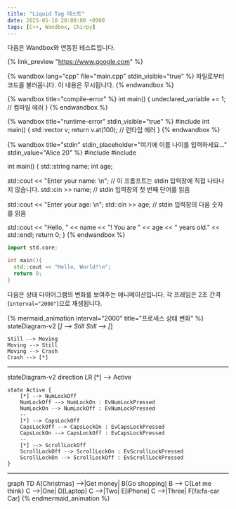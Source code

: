 ```yaml
---
title: "Liquid Tag 테스트"
date: 2025-05-10 20:00:00 +0900
tags: [C++, Wandbox, Chirpy]
---
```


다음은 Wandbox와 연동된 테스트입니다.

{% link_preview "https://www.google.com" %}

{% wandbox lang="cpp" file="main.cpp" stdin_visible="true" %}
파일로부터 코드를 불러옵니다. 이 내용은 무시됩니다.
{% endwandbox %}

{% wandbox title="compile-error" %}
int main() {
  undeclared_variable += 1; // 컴파일 에러
}
{% endwandbox %}

{% wandbox title="runtime-error" stdin_visible="true" %}
#include <vector>
int main() {
  std::vector<int> v;
  return v.at(100); // 런타임 에러
}
{% endwandbox %}

{% wandbox title="stdin" stdin_placeholder="여기에 이름 나이를 입력하세요..." stdin_value="Alice 20" %}
#include <iostream>
#include <string>

int main() {
  std::string name;
  int age;

  std::cout << "Enter your name: \n"; // 이 프롬프트는 stdin 입력창에 직접 나타나지 않습니다.
  std::cin >> name;                 // stdin 입력창의 첫 번째 단어를 읽음

  std::cout << "Enter your age: \n";
  std::cin >> age;                  // stdin 입력창의 다음 숫자를 읽음

  std::cout << "Hello, " << name << "! You are " << age << " years old." << std::endl;
  return 0;
}
{% endwandbox %}

```cpp
import std.core;

int main(){
  std::cout << "Hello, World!\n";
  return 0;
}
```


다음은 상태 다이어그램의 변화를 보여주는 애니메이션입니다. 각 프레임은 2초 간격(`interval="2000"`)으로 재생됩니다.

{% mermaid_animation interval="2000" title="프로세스 상태 변화" %}
stateDiagram-v2
    [*] --> Still
    Still --> [*]

    Still --> Moving
    Moving --> Still
    Moving --> Crash
    Crash --> [*]

---

stateDiagram-v2
    direction LR
    [*] --> Active

    state Active {
        [*] --> NumLockOff
        NumLockOff --> NumLockOn : EvNumLockPressed
        NumLockOn --> NumLockOff : EvNumLockPressed
        --
        [*] --> CapsLockOff
        CapsLockOff --> CapsLockOn : EvCapsLockPressed
        CapsLockOn --> CapsLockOff : EvCapsLockPressed
        --
        [*] --> ScrollLockOff
        ScrollLockOff --> ScrollLockOn : EvScrollLockPressed
        ScrollLockOn --> ScrollLockOff : EvScrollLockPressed
    }

---

graph TD
    A[Christmas] -->|Get money| B(Go shopping)
    B --> C{Let me think}
    C -->|One| D[Laptop]
    C -->|Two| E[iPhone]
    C -->|Three| F[fa:fa-car Car]
{% endmermaid_animation %}
